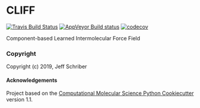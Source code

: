 CLIFF
==============================
[//]: # (Badges)
[![Travis Build Status](https://travis-ci.org/REPLACE_WITH_OWNER_ACCOUNT/CLIFF.svg?branch=master)](https://travis-ci.org/REPLACE_WITH_OWNER_ACCOUNT/CLIFF)
[![AppVeyor Build status](https://ci.appveyor.com/api/projects/status/REPLACE_WITH_APPVEYOR_LINK/branch/master?svg=true)](https://ci.appveyor.com/project/REPLACE_WITH_OWNER_ACCOUNT/CLIFF/branch/master)
[![codecov](https://codecov.io/gh/REPLACE_WITH_OWNER_ACCOUNT/CLIFF/branch/master/graph/badge.svg)](https://codecov.io/gh/REPLACE_WITH_OWNER_ACCOUNT/CLIFF/branch/master)

Component-based Learned Intermolecular Force Field

### Copyright

Copyright (c) 2019, Jeff Schriber


#### Acknowledgements
 
Project based on the 
[Computational Molecular Science Python Cookiecutter](https://github.com/molssi/cookiecutter-cms) version 1.1.
